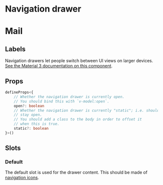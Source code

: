 # Navigation drawer

<script setup>
import { ref, reactive } from 'vue'
import Preview from '../Preview.vue'
import { HNavigationDrawer, HNavigationButton, HIconButton, HDivider } from '../../src/'
import MenuIcon from '~icons/mdi/menu'
import InboxIcon from '~icons/mdi/inbox'
import OutboxIcon from '~icons/mdi/send-variant-outline'
import HeartIcon from '~icons/mdi/heart-outline'
import TrashIcon from '~icons/mdi/delete-outline'
import CircleIcon from '~icons/mdi/checkbox-blank-circle-outline'
import TriangleIcon from '~icons/mdi/triangle-outline'
import SquareIcon from '~icons/mdi/crop-square'

const open = ref(false)

const options = {
    static: {
        kind: 'bool',
        default: false,
        label: 'Static'
    }
}

</script>

<preview :options="options" v-slot="{ state }">
    <h-icon-button label="Open menu" @click="open = true">
        <menu-icon />
    </h-icon-button>
    <h-navigation-drawer v-model:open="open" :static="state.static">
        <h1>Mail</h1>
        <h-navigation-button is-active label="Mail" show-badge :badge-count=24>
            <template #active>
                <inbox-icon />
            </template>
        </h-navigation-button>
        <h-navigation-button show-badge label="Outbox">
            <template #inactive>
                <outbox-icon />
            </template>
        </h-navigation-button>
        <h-navigation-button label="Favorites">
            <template #inactive>
                <heart-icon />
            </template>
        </h-navigation-button>
        <h-navigation-button label="Trash">
            <template #inactive>
                <trash-icon />
            </template>
        </h-navigation-button>
        <h-divider />
        <h2>Labels</h2>
        <h-navigation-button label="Label">
            <template #inactive>
                <circle-icon />
            </template>
        </h-navigation-button>
        <h-navigation-button label="Label">
            <template #inactive>
                <triangle-icon />
            </template>
        </h-navigation-button>
        <h-navigation-button label="Label">
            <template #inactive>
                <square-icon />
            </template>
        </h-navigation-button>
    </h-navigation-drawer>
</preview>

Navigation drawers let people switch between UI views on larger devices.
[See the Material 3 documentation on this component][m3-nav-drawer].

[m3-nav-drawer]: https://m3.material.io/components/navigation-drawer/overview

## Props

```ts
defineProps<{
    // Whether the navigation drawer is currently open.
    // You should bind this with `v-model:open`.
    open?: boolean
    // Whether the navigation drawer is currently "static"; i.e. should
    // stay open.
    // You should add a class to the body in order to offset it
    // when this is true.
    static?: boolean
}>()
```

## Slots

### Default

The default slot is used for the drawer content. This should be made of
[navigation icons](navigation-bar#hnavigationbutton).
